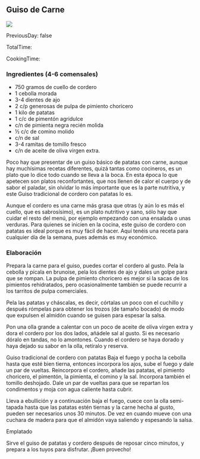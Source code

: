 [title]: #()

## Guiso de Carne

[img]: #()

![](../docs/imgs/)

[#url]:#()

[](https://gastronomiaycia.republica.com/2014/11/07/guiso-tradicional-de-cordero-con-patatas/)

[recipe-time]: #()

PreviousDay: false

TotalTime: 

CookingTime: 

[ingredients-content]: #()

### Ingredientes (4-6 comensales)
    
* 750 gramos de cuello de cordero
* 1 cebolla morada
* 3-4 dientes de ajo
* 2
c/p generosas de pulpa de pimiento choricero
* 1 kilo de patatas
* 1 c/c de
pimentón agridulce
* c/n de pimienta negra recién molida
* ½ c/c de comino
molido
* c/n de sal
* 3-4 ramitas de tomillo fresco
* c/n de aceite de oliva
virgen extra.


[content]: #()


Poco hay que presentar de un guiso básico de patatas con carne, aunque hay
muchísimas recetas diferentes, quizá tantas como cocineros, es un plato que
lo dice todo cuando se lleva a la boca. En esta época lo que apetecen son
platos reconfortantes, que nos llenen de calor el cuerpo y de sabor el
paladar, sin olvidar lo más importante que es la parte nutritiva, y este
Guiso tradicional de cordero con patatas lo es.

Aunque el cordero es una carne más grasa que otras (y aún lo es más el
cuello, que es sabrosísimo), es un plato nutritivo y sano, sólo hay que
cuidar el resto del menú, por ejemplo empezando con una ensalada o unas
verduras. Para quienes se inicien en la cocina, este guiso de cordero con
patatas es ideal porque es muy fácil de hacer. Aquí tenéis una receta para
cualquier día de la semana, pues además es muy económico.



### Elaboración

Prepara la carne para el guiso, puedes cortar el cordero al gusto. Pela la
cebolla y pícala en brunoise, pela los dientes de ajo y dales un golpe para
que se rompan. La pulpa de pimiento choricero es mejor si la sacas de los
pimientos rehidratados, pero ocasionalmente también se puede recurrir a los
tarritos de pulpa comerciales.

Pela las patatas y cháscalas, es decir, córtalas un poco con el cuchillo y
después rómpelas para obtener los trozos (de tamaño bocado) de modo que
expulsen el almidón cuando se guisen para espesar la salsa.

Pon una olla grande a calentar con un poco de aceite de oliva virgen extra
y dora el cordero por los dos lados, añádele sal al gusto. Si es necesario
dóralo en tandas, no lo amontones. Cuando el cordero se haya dorado y haya
dejado su sabor en la olla, retíralo y reserva.

Guiso tradicional de cordero con patatas
Baja el fuego y pocha la cebolla hasta que esté bien tierna, entonces
incorpora los ajos, sube el fuego y dale un par de vueltas. Reincorpora el
cordero, añade las patatas, el pimiento choricero, el pimentón, la
pimienta, el comino y la sal. Incorpora también el tomillo deshojado. Dale
un par de vueltas para que se repartan los condimentos y moja con agua
caliente hasta cubrir.

Lleva a ebullición y a continuación baja el fuego, cuece con la olla
semi-tapada hasta que las patatas estén tiernas y la carne hecha al gusto,
pueden ser necesarios unos 30 minutos. De vez en cuando mueve con una
cuchara de madera para que el almidón vaya saliendo y espesando la salsa.

Emplatado

Sirve el guiso de patatas y cordero después de reposar cinco minutos, y
prepara a los tuyos para disfrutar. ¡Buen provecho!

